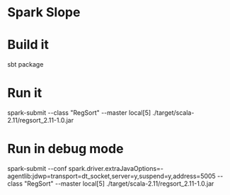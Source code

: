 # Spark Slope

# Build it
sbt package

# Run it
spark-submit  --class "RegSort"   --master local[5] ./target/scala-2.11/regsort_2.11-1.0.jar

# Run in debug mode
spark-submit  --conf spark.driver.extraJavaOptions=-agentlib:jdwp=transport=dt_socket,server=y,suspend=y,address=5005 --class "RegSort"  --master local[5] ./target/scala-2.11/regsort_2.11-1.0.jar


